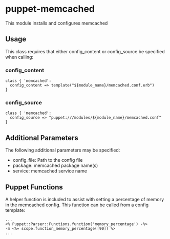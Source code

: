 puppet-memcached
===

This module installs and configures memcached

## Usage
This class requires that either config_content or config_source be specified when calling:

### config_content
```
class { 'memcached':
  config_content => template("${module_name}/memcached.conf.erb")
}
```

### config_source
```
class { 'memcached':
  config_source => "puppet:///modules/${module_name}/memcached.conf"
}
```

## Additional Parameters
The following additional parameters may be specified:
  * config_file: Path to the config file
  * package: memcached package name(s)
  * service: memcached service name

## Puppet Functions
A helper function is included to assist with setting a percentage of memory in the memcached config. This function can be called from a config
template:

```
...
<% Puppet::Parser::Functions.function('memory_percentage') -%>
-m <%= scope.function_memory_percentage([90]) %>
...
```
